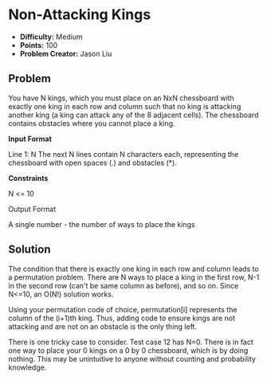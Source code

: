 # Non-Attacking Kings

* **Difficulty:** Medium
* **Points:** 100
* **Problem Creator:** Jason Liu

## Problem

You have N kings, which you must place on an NxN chessboard with exactly one king in each row and column such that no king is attacking another king (a king can attack any of the 8 adjacent cells). The chessboard contains obstacles where you cannot place a king.

**Input Format**

Line 1: N The next N lines contain N characters each, representing the chessboard with open spaces (.) and obstacles (\*).

**Constraints**

N <= 10

Output Format

A single number - the number of ways to place the kings

## Solution

The condition that there is exactly one king in each row and column leads to a permutation problem. There are N ways to place a king in the first row, N-1 in the second row (can't be same column as before), and so on. Since N<=10, an O(N!) solution works.

Using your permutation code of choice, permutation[i] represents the column of the (i+1)th king. Thus, adding code to ensure kings are not attacking and are not on an obstacle is the only thing left.

There is one tricky case to consider. Test case 12 has N=0. There is in fact one way to place your 0 kings on a 0 by 0 chessboard, which is by doing nothing. This may be unintuitive to anyone without counting and probability knowledge.

